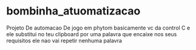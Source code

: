 # bombinha_atuomatizacao
Projeto De automacao De jogo em phytom
basicamente vc da control C e ele substitui no teu clipboard por uma palavra que encaixe nos seus requisitos
ele nao vai repetir nenhuma palavra
